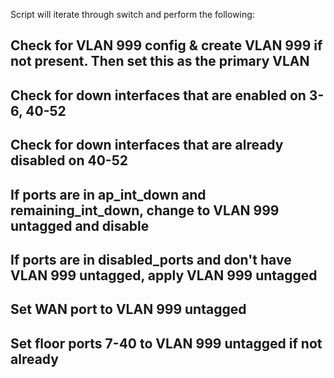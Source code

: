 Script will iterate through switch and perform the following:

## Check for VLAN 999 config & create VLAN 999 if not present. Then set this as the primary VLAN ##
## Check for down interfaces that are enabled on 3-6, 40-52 ##
## Check for down interfaces that are already disabled on 40-52 ##
## If ports are in ap_int_down and remaining_int_down, change to VLAN 999 untagged and disable ##
## If ports are in disabled_ports and don't have VLAN 999 untagged, apply VLAN 999 untagged ##
## Set WAN port to VLAN 999 untagged ###
## Set floor ports 7-40 to VLAN 999 untagged if not already ##

